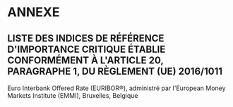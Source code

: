 # ANNEXE

## LISTE DES INDICES DE RÉFÉRENCE D'IMPORTANCE CRITIQUE ÉTABLIE CONFORMÉMENT À L'ARTICLE 20, PARAGRAPHE 1, DU RÈGLEMENT (UE) 2016/1011

Euro Interbank Offered Rate (EURIBOR®), administré par l'European Money Markets Institute (EMMI), Bruxelles, Belgique

